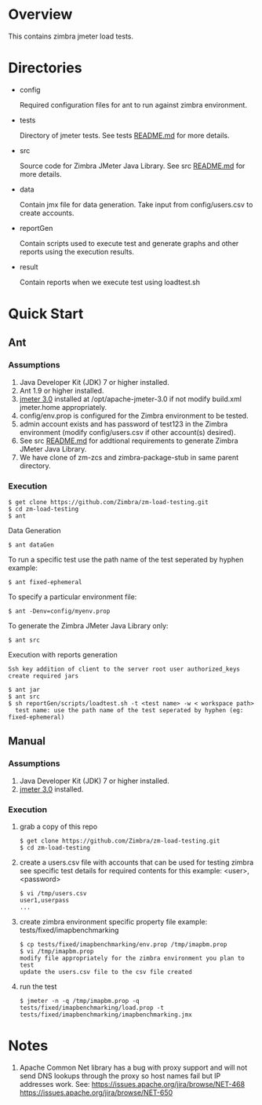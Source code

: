 # Overview

This contains zimbra jmeter load tests.

# Directories

* config

  Required configuration files for ant to run against zimbra environment.

* tests

  Directory of jmeter tests. See tests [README.md](tests/README.md) for more details.

* src

  Source code for Zimbra JMeter Java Library. See src [README.md](src/README.md) for more details.

* data

  Contain jmx file for data generation. Take input from config/users.csv to create accounts.

* reportGen

  Contain scripts used to execute test and generate graphs and other reports using the execution results.

* result

  Contain reports when we execute test using loadtest.sh

# Quick Start

## Ant

### Assumptions

1. Java Developer Kit (JDK) 7 or higher installed.
2. Ant 1.9 or higher installed.
3. [jmeter 3.0](https://archive.apache.org/dist/jmeter/binaries/) installed at /opt/apache-jmeter-3.0 if not modify build.xml jmeter.home appropriately.
4. config/env.prop is configured for the Zimbra environment to be tested.
5. admin account exists and has password of test123 in the Zimbra environment (modify config/users.csv if other account(s) desired).
6. See src [README.md](src/README.md) for addtional requirements to generate Zimbra JMeter Java Library.
7. We have clone of zm-zcs and zimbra-package-stub in same parent directory.

### Execution

```
$ get clone https://github.com/Zimbra/zm-load-testing.git
$ cd zm-load-testing
$ ant
```

Data Generation

```
$ ant dataGen
```

To run a specific test use the path name of the test seperated by hyphen example:

```
$ ant fixed-ephemeral
```

To specify a particular environment file:

```
$ ant -Denv=config/myenv.prop
```

To generate the Zimbra JMeter Java Library only:

```
$ ant src
```

Execution with reports generation

```
Ssh key addition of client to the server root user authorized_keys
create required jars

$ ant jar
$ ant src
$ sh reportGen/scripts/loadtest.sh -t <test name> -w < workspace path>
  test name: use the path name of the test seperated by hyphen (eg: fixed-ephemeral)
```

## Manual

### Assumptions

1. Java Developer Kit (JDK) 7 or higher installed.
2. [jmeter 3.0](https://archive.apache.org/dist/jmeter/binaries/) installed.

### Execution

1. grab a copy of this repo

   ```
   $ get clone https://github.com/Zimbra/zm-load-testing.git
   $ cd zm-load-testing
   ```

2. create a users.csv file with accounts that can be used for testing zimbra
   see specific test details for required contents for this example:
   &lt;user&gt;,&lt;password&gt;

   ```
   $ vi /tmp/users.csv
   user1,userpass
   ...
   ```

3. create zimbra environment specific property file
   example: tests/fixed/imapbenchmarking

   ```
   $ cp tests/fixed/imapbenchmarking/env.prop /tmp/imapbm.prop
   $ vi /tmp/imapbm.prop
   modify file appropriately for the zimbra environment you plan to test
   update the users.csv file to the csv file created
   ```

4. run the test

   ```
   $ jmeter -n -q /tmp/imapbm.prop -q tests/fixed/imapbenchmarking/load.prop -t tests/fixed/imapbenchmarking/imapbenchmarking.jmx
   ```

# Notes

1. Apache Common Net library has a bug with proxy support and will not send DNS lookups through the proxy so host names fail but IP addresses work. See: https://issues.apache.org/jira/browse/NET-468 https://issues.apache.org/jira/browse/NET-650
